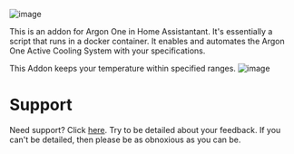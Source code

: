 ![image](https://raw.githubusercontent.com/adamoutler/HassOSArgonOneAddon/main/gitResources/activecooling.jpg)

This is an addon for Argon One in Home Assistantant. 
It's essentially a script that runs in a docker container. 
It enables and automates the Argon One Active Cooling System with your specifications.<br>

This Addon keeps your temperature within specified ranges.
![image](https://raw.githubusercontent.com/adamoutler/HassOSArgonOneAddon/main/gitResources/FanRangeExplaination.png)<br>

# Support

Need support? Click [here](https://community.home-assistant.io/t/argon-one-active-cooling-addon/262598/8).
Try to be detailed about your feedback. 
If you can't be detailed, then please be as obnoxious as you can be.
